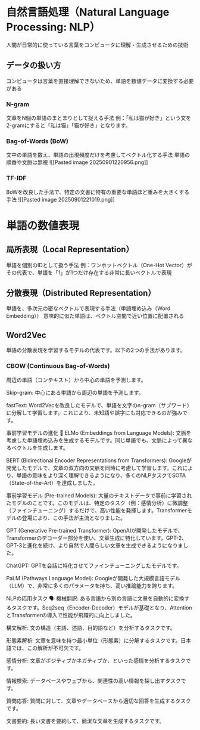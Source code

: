 # 自然言語処理（Natural Language Processing: NLP）
人間が日常的に使っている言葉をコンピュータに理解・生成させるための技術
## データの扱い方
コンピュータは言葉を直接理解できないため、単語を数値データに変換する必要がある
### N-gram
文章をN個の単語のまとまりとして捉える手法
例：「私は猫が好き」という文を2-gramにすると「私は猫」「猫が好き」となります。
### Bag-of-Words (BoW)
文中の単語を数え、単語の出現頻度だけを考慮してベクトル化する手法
単語の順番や文脈は無視
![[Pasted image 20250901220956.png]]
### TF-IDF
BoWを改良した手法で、特定の文書に特有の重要な単語ほど重みを大きくする手法
![[Pasted image 20250901221019.png]]
# 単語の数値表現 
## 局所表現（Local Representation）
単語を個別のIDとして扱う手法
例：ワンホットベクトル（One-Hot Vector）がその代表で、単語を「1」が1つだけ存在する非常に長いベクトルで表現
## 分散表現（Distributed Representation）
単語を、多次元の密なベクトルで表現する手法（単語埋め込み（Word Embedding））
意味的に似た単語は、ベクトル空間で近い位置に配置される

## Word2Vec
単語の分散表現を学習するモデルの代表です。以下の2つの手法があります。
### CBOW (Continuous Bag-of-Words)
周辺の単語（コンテキスト）から中心の単語を予測します。

Skip-gram: 中心にある単語から周辺の単語を予測します。

fastText: Word2Vecを改良したモデルで、単語を文字のn-gram（サブワード）に分解して学習します。これにより、未知語や誤字にも対応できるのが強みです。

事前学習モデルの進化 🚀
ELMo (Embeddings from Language Models): 文脈を考慮した単語埋め込みを生成するモデルです。同じ単語でも、文脈によって異なるベクトルを生成します。

BERT (Bidirectional Encoder Representations from Transformers): Googleが開発したモデルで、文章の双方向の文脈を同時に考慮して学習します。これにより、単語の意味をより深く理解できるようになり、多くのNLPタスクでSOTA（State-of-the-Art）を達成しました。

事前学習モデル (Pre-trained Models): 大量のテキストデータで事前に学習されたモデルのことです。このモデルは、特定のタスク（例：感情分析）に微調整（ファインチューニング）するだけで、高い性能を発揮します。Transformerモデルの登場により、この手法が主流となりました。

GPT (Generative Pre-trained Transformer): OpenAIが開発したモデルで、Transformerのデコーダー部分を使い、文章生成に特化しています。GPT-2、GPT-3と進化を続け、より自然で人間らしい文章を生成できるようになりました。

ChatGPT: GPTを会話に特化させてファインチューニングしたモデルです。

PaLM (Pathways Language Model): Googleが開発した大規模言語モデル（LLM）で、非常に多くのパラメータを持ち、高い推論能力を誇ります。

NLPの応用タスク 🗣️
機械翻訳: ある言語から別の言語に文章を自動的に変換するタスクです。Seq2seq（Encoder-Decoder）モデルが基礎となり、AttentionとTransformerの導入で性能が飛躍的に向上しました。

構文解析: 文の構造（主語、述語、目的語など）を分析するタスクです。

形態素解析: 文章を意味を持つ最小単位（形態素）に分解するタスクです。日本語では、この解析が不可欠です。

感情分析: 文章がポジティブかネガティブか、といった感情を分析するタスクです。

情報検索: データベースやウェブから、関連性の高い情報を探し出すタスクです。

質問応答: 質問に対して、文章やデータベースから適切な回答を生成するタスクです。

文書要約: 長い文書を要約して、簡潔な文章を生成するタスクです。